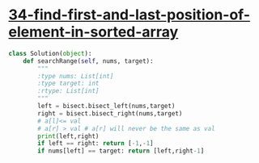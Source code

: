 # [34-find-first-and-last-position-of-element-in-sorted-array](https://leetcode.com/problems/find-first-and-last-position-of-element-in-sorted-array/)

```python
class Solution(object):
    def searchRange(self, nums, target):
        """
        :type nums: List[int]
        :type target: int
        :rtype: List[int]
        """
        left = bisect.bisect_left(nums,target)
        right = bisect.bisect_right(nums,target)
        # a[l]<= val
        # a[r] > val # a[r] will never be the same as val
        print(left,right)
        if left == right: return [-1,-1]
        if nums[left] == target: return [left,right-1]
```
